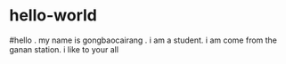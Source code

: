 # hello-world
#hello . my name is gongbaocairang . i am a student. i am come from the ganan station. i like to your all
